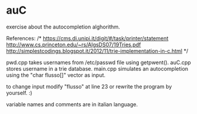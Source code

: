 # auC

exercise about the autocompletion alghorithm.

References:
/*
https://cms.di.unipi.it/digit/#/task/printer/statement
http://www.cs.princeton.edu/~rs/AlgsDS07/19Tries.pdf
http://simplestcodings.blogspot.it/2012/11/trie-implementation-in-c.html
*/

pwd.cpp takes usernames from /etc/passwd file using getpwent().
auC.cpp stores username in a trie database.
main.cpp simulates an autocompletion using the "char flusso[]" vector as input.

to change input modify "flusso" at line 23 or rewrite the program by yourself.
:)

variable names and comments are in italian language.
